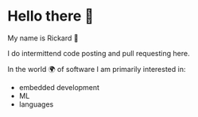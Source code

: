 # Hello there :wave:

My name is Rickard :wave:

I do intermittend code posting and pull requesting here.

In the world :earth_africa: of software I am
primarily interested in: 
* embedded development
* ML 
* languages


